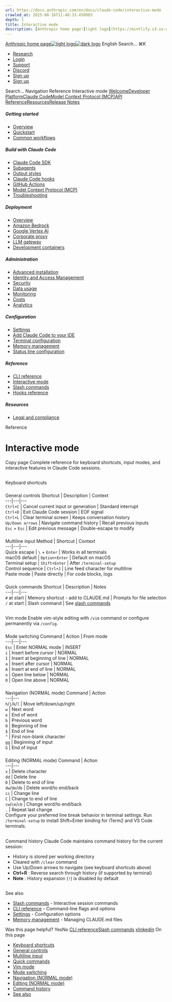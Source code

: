 ```yaml
---
url: https://docs.anthropic.com/en/docs/claude-code/interactive-mode
crawled_at: 2025-08-16T11:48:33.450903
depth: 1
title: Interactive mode
description: [Anthropic home page![light logo](https://mintlify.s3.us-west-1.amazonaws.com/anthropic/logo/light.svg)![dark logo](https://mintlify.s3.us-west-1.amazonaws.com/anthropic/logo/dark.svg)](https://docs.a...
---
```


[Anthropic home page![light logo](https://mintlify.s3.us-west-1.amazonaws.com/anthropic/logo/light.svg)![dark logo](https://mintlify.s3.us-west-1.amazonaws.com/anthropic/logo/dark.svg)](https://docs.anthropic.com/)
English
Search...
⌘K
  * [Research](https://www.anthropic.com/research)
  * [Login](https://console.anthropic.com/login)
  * [Support](https://support.anthropic.com/)
  * [Discord](https://www.anthropic.com/discord)
  * [Sign up](https://console.anthropic.com/login)
  * [Sign up](https://console.anthropic.com/login)


Search...
Navigation
Reference
Interactive mode
[Welcome](https://docs.anthropic.com/en/home)[Developer Platform](https://docs.anthropic.com/en/docs/intro)[Claude Code](https://docs.anthropic.com/en/docs/claude-code/overview)[Model Context Protocol (MCP)](https://docs.anthropic.com/en/docs/mcp)[API Reference](https://docs.anthropic.com/en/api/messages)[Resources](https://docs.anthropic.com/en/resources/overview)[Release Notes](https://docs.anthropic.com/en/release-notes/overview)
##### Getting started
  * [Overview](https://docs.anthropic.com/en/docs/claude-code/overview)
  * [Quickstart](https://docs.anthropic.com/en/docs/claude-code/quickstart)
  * [Common workflows](https://docs.anthropic.com/en/docs/claude-code/common-workflows)


##### Build with Claude Code
  * [Claude Code SDK](https://docs.anthropic.com/en/docs/claude-code/sdk)
  * [Subagents](https://docs.anthropic.com/en/docs/claude-code/sub-agents)
  * [Output styles](https://docs.anthropic.com/en/docs/claude-code/output-styles)
  * [Claude Code hooks](https://docs.anthropic.com/en/docs/claude-code/hooks-guide)
  * [GitHub Actions](https://docs.anthropic.com/en/docs/claude-code/github-actions)
  * [Model Context Protocol (MCP)](https://docs.anthropic.com/en/docs/claude-code/mcp)
  * [Troubleshooting](https://docs.anthropic.com/en/docs/claude-code/troubleshooting)


##### Deployment
  * [Overview](https://docs.anthropic.com/en/docs/claude-code/third-party-integrations)
  * [Amazon Bedrock](https://docs.anthropic.com/en/docs/claude-code/amazon-bedrock)
  * [Google Vertex AI](https://docs.anthropic.com/en/docs/claude-code/google-vertex-ai)
  * [Corporate proxy](https://docs.anthropic.com/en/docs/claude-code/corporate-proxy)
  * [LLM gateway](https://docs.anthropic.com/en/docs/claude-code/llm-gateway)
  * [Development containers](https://docs.anthropic.com/en/docs/claude-code/devcontainer)


##### Administration
  * [Advanced installation](https://docs.anthropic.com/en/docs/claude-code/setup)
  * [Identity and Access Management](https://docs.anthropic.com/en/docs/claude-code/iam)
  * [Security](https://docs.anthropic.com/en/docs/claude-code/security)
  * [Data usage](https://docs.anthropic.com/en/docs/claude-code/data-usage)
  * [Monitoring](https://docs.anthropic.com/en/docs/claude-code/monitoring-usage)
  * [Costs](https://docs.anthropic.com/en/docs/claude-code/costs)
  * [Analytics](https://docs.anthropic.com/en/docs/claude-code/analytics)


##### Configuration
  * [Settings](https://docs.anthropic.com/en/docs/claude-code/settings)
  * [Add Claude Code to your IDE](https://docs.anthropic.com/en/docs/claude-code/ide-integrations)
  * [Terminal configuration](https://docs.anthropic.com/en/docs/claude-code/terminal-config)
  * [Memory management](https://docs.anthropic.com/en/docs/claude-code/memory)
  * [Status line configuration](https://docs.anthropic.com/en/docs/claude-code/statusline)


##### Reference
  * [CLI reference](https://docs.anthropic.com/en/docs/claude-code/cli-reference)
  * [Interactive mode](https://docs.anthropic.com/en/docs/claude-code/interactive-mode)
  * [Slash commands](https://docs.anthropic.com/en/docs/claude-code/slash-commands)
  * [Hooks reference](https://docs.anthropic.com/en/docs/claude-code/hooks)


##### Resources
  * [Legal and compliance](https://docs.anthropic.com/en/docs/claude-code/legal-and-compliance)


Reference
# Interactive mode
Copy page
Complete reference for keyboard shortcuts, input modes, and interactive features in Claude Code sessions.
## 
[​](https://docs.anthropic.com/en/docs/claude-code/interactive-mode#keyboard-shortcuts)
Keyboard shortcuts
### 
[​](https://docs.anthropic.com/en/docs/claude-code/interactive-mode#general-controls)
General controls
Shortcut | Description | Context  
---|---|---  
`Ctrl+C` | Cancel current input or generation | Standard interrupt  
`Ctrl+D` | Exit Claude Code session | EOF signal  
`Ctrl+L` | Clear terminal screen | Keeps conversation history  
`Up/Down arrows` | Navigate command history | Recall previous inputs  
`Esc` + `Esc` | Edit previous message | Double-escape to modify  
### 
[​](https://docs.anthropic.com/en/docs/claude-code/interactive-mode#multiline-input)
Multiline input
Method | Shortcut | Context  
---|---|---  
Quick escape |  `\` + `Enter` | Works in all terminals  
macOS default | `Option+Enter` | Default on macOS  
Terminal setup | `Shift+Enter` | After `/terminal-setup`  
Control sequence | `Ctrl+J` | Line feed character for multiline  
Paste mode | Paste directly | For code blocks, logs  
### 
[​](https://docs.anthropic.com/en/docs/claude-code/interactive-mode#quick-commands)
Quick commands
Shortcut | Description | Notes  
---|---|---  
`#` at start | Memory shortcut - add to CLAUDE.md | Prompts for file selection  
`/` at start | Slash command | See [slash commands](https://docs.anthropic.com/en/docs/claude-code/slash-commands)  
## 
[​](https://docs.anthropic.com/en/docs/claude-code/interactive-mode#vim-mode)
Vim mode
Enable vim-style editing with `/vim` command or configure permanently via `/config`.
### 
[​](https://docs.anthropic.com/en/docs/claude-code/interactive-mode#mode-switching)
Mode switching
Command | Action | From mode  
---|---|---  
`Esc` | Enter NORMAL mode | INSERT  
`i` | Insert before cursor | NORMAL  
`I` | Insert at beginning of line | NORMAL  
`a` | Insert after cursor | NORMAL  
`A` | Insert at end of line | NORMAL  
`o` | Open line below | NORMAL  
`O` | Open line above | NORMAL  
### 
[​](https://docs.anthropic.com/en/docs/claude-code/interactive-mode#navigation-normal-mode)
Navigation (NORMAL mode)
Command | Action  
---|---  
`h`/`j`/`k`/`l` | Move left/down/up/right  
`w` | Next word  
`e` | End of word  
`b` | Previous word  
`0` | Beginning of line  
`$` | End of line  
`^` | First non-blank character  
`gg` | Beginning of input  
`G` | End of input  
### 
[​](https://docs.anthropic.com/en/docs/claude-code/interactive-mode#editing-normal-mode)
Editing (NORMAL mode)
Command | Action  
---|---  
`x` | Delete character  
`dd` | Delete line  
`D` | Delete to end of line  
`dw`/`de`/`db` | Delete word/to end/back  
`cc` | Change line  
`C` | Change to end of line  
`cw`/`ce`/`cb` | Change word/to end/back  
`.` | Repeat last change  
Configure your preferred line break behavior in terminal settings. Run `/terminal-setup` to install Shift+Enter binding for iTerm2 and VS Code terminals.
## 
[​](https://docs.anthropic.com/en/docs/claude-code/interactive-mode#command-history)
Command history
Claude Code maintains command history for the current session:
  * History is stored per working directory
  * Cleared with `/clear` command
  * Use Up/Down arrows to navigate (see keyboard shortcuts above)
  * **Ctrl+R** : Reverse search through history (if supported by terminal)
  * **Note** : History expansion (`!`) is disabled by default


## 
[​](https://docs.anthropic.com/en/docs/claude-code/interactive-mode#see-also)
See also
  * [Slash commands](https://docs.anthropic.com/en/docs/claude-code/slash-commands) - Interactive session commands
  * [CLI reference](https://docs.anthropic.com/en/docs/claude-code/cli-reference) - Command-line flags and options
  * [Settings](https://docs.anthropic.com/en/docs/claude-code/settings) - Configuration options
  * [Memory management](https://docs.anthropic.com/en/docs/claude-code/memory) - Managing CLAUDE.md files


Was this page helpful?
YesNo
[CLI reference](https://docs.anthropic.com/en/docs/claude-code/cli-reference)[Slash commands](https://docs.anthropic.com/en/docs/claude-code/slash-commands)
[x](https://x.com/AnthropicAI)[linkedin](https://www.linkedin.com/company/anthropicresearch)
On this page
  * [Keyboard shortcuts](https://docs.anthropic.com/en/docs/claude-code/interactive-mode#keyboard-shortcuts)
  * [General controls](https://docs.anthropic.com/en/docs/claude-code/interactive-mode#general-controls)
  * [Multiline input](https://docs.anthropic.com/en/docs/claude-code/interactive-mode#multiline-input)
  * [Quick commands](https://docs.anthropic.com/en/docs/claude-code/interactive-mode#quick-commands)
  * [Vim mode](https://docs.anthropic.com/en/docs/claude-code/interactive-mode#vim-mode)
  * [Mode switching](https://docs.anthropic.com/en/docs/claude-code/interactive-mode#mode-switching)
  * [Navigation (NORMAL mode)](https://docs.anthropic.com/en/docs/claude-code/interactive-mode#navigation-normal-mode)
  * [Editing (NORMAL mode)](https://docs.anthropic.com/en/docs/claude-code/interactive-mode#editing-normal-mode)
  * [Command history](https://docs.anthropic.com/en/docs/claude-code/interactive-mode#command-history)
  * [See also](https://docs.anthropic.com/en/docs/claude-code/interactive-mode#see-also)


